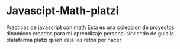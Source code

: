# Javascipt-Math-platzi
Practicas de javascript con math
Esta es una coleccion de proyectos dinamicos creados para mi aprendizaje personal sirviendo de guia la plataforma platzi quien deja los retos por hacer
